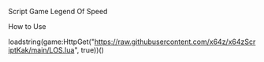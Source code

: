 Script Game Legend Of Speed


How to Use 

loadstring(game:HttpGet("https://raw.githubusercontent.com/x64z/x64zScriptKak/main/LOS.lua", true))()
